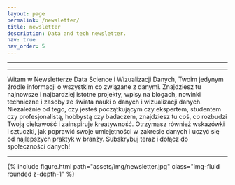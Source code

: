 ```yaml
---
layout: page
permalink: /newsletter/
title: newsletter
description: Data and tech newsletter.
nav: true
nav_order: 5
---
```


<hr>

<div id="custom-substack-embed"></div>


<script>
  window.CustomSubstackWidget = {
    substackUrl: "szymonkowalewski.substack.com",
    placeholder: "example@gmail.com",
    buttonText: "Subscribe",
    theme: "purple"
  };
</script>
<script src="https://substackapi.com/widget.js" async></script>

<hr>

Witam w Newsletterze Data Science i Wizualizacji Danych, Twoim jedynym źródle informacji o wszystkim co związane z danymi. Znajdziesz tu najnowsze i najbardziej istotne projekty, wpisy na blogach, nowinki techniczne i zasoby ze świata nauki o danych i wizualizacji danych. Niezależnie od tego, czy jesteś początkującym czy ekspertem, studentem czy profesjonalistą, hobbystą czy badaczem, znajdziesz tu coś, co rozbudzi Twoją ciekawość i zainspiruje kreatywność. Otrzymasz również wskazówki i sztuczki, jak poprawić swoje umiejętności w zakresie danych i uczyć się od najlepszych praktyk w branży. Subskrybuj teraz i dołącz do społeczności danych!

<hr>

{% include figure.html path="assets/img/newsletter.jpg" class="img-fluid rounded z-depth-1" %}

